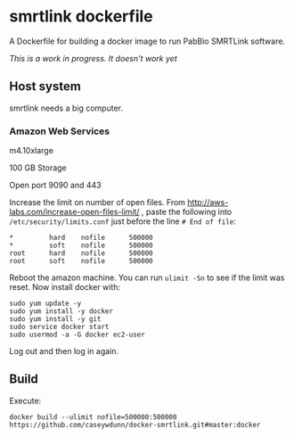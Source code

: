 # smrtlink dockerfile

A Dockerfile for building a docker image to run PabBio SMRTLink software.

*This is a work in progress. It doesn't work yet*

## Host system

smrtlink needs a big computer.

### Amazon Web Services

m4.10xlarge

100 GB Storage

Open port 9090 and 443

Increase the limit on number of open files. From http://aws-labs.com/increase-open-files-limit/ , paste the following into `/etc/security/limits.conf` just before the line `# End of file`: 

    *         hard    nofile      500000
    *         soft    nofile      500000
    root      hard    nofile      500000
    root      soft    nofile      500000

Reboot the amazon machine. You can run `ulimit -Sn` to see if the limit was reset. Now install docker with:

    sudo yum update -y
    sudo yum install -y docker
    sudo yum install -y git
    sudo service docker start
    sudo usermod -a -G docker ec2-user

Log out and then log in again.

## Build

Execute:

    docker build --ulimit nofile=500000:500000 https://github.com/caseywdunn/docker-smrtlink.git#master:docker
